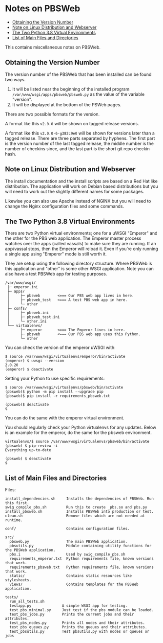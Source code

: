 # Notes on PBSWeb

* [Obtaining the Version Number](#obtaining-the-version-number)
* [Note on Linux Distribution and Webserver](#note-on-linux-distribution-and-webserver)
* [The Two Python 3.8 Virtual Environments](#the-two-python-38-virtual-environments)
* [List of Main Files and Directories](#list-of-main-files-and-directories)

This contains miscellaneous notes on PBSWeb.

## Obtaining the Version Number

The version number of the PBSWeb that has been installed can be found two ways.

1. It will be listed near the beginning of the installed program `/var/www/wsgi/apps/pbsweb/pbsweb.py`
   as the value of the variable "version".    
2. It will be displayed at the bottom of the PSWeb pages.

There are two possible formats for the version.

A format like this `v2.0.0` will be shown on tagged release versions.

A format like this `v2.0.0-6-g382c9e0` will be shown for versions later than a
tagged release. There are three parts separated by hyphens. The first part is
the version number of the last tagged release, the middle number is the number
of checkins since, and the last part is the short git repo checkin hash.

## Note on Linux Distribution and Webserver

The install documentation and the install scripts are based on a Red Hat like distribution. 
The application will work on Debian based distributions but you will need to work out 
the slightly different names for some packages. 

Likewise you can also use Apache instead of NGINX but you will need to change 
the Nginx configuration files and some commands.

## The Two Python 3.8 Virtual Environments

There are two Python virtual environments; one for a uWSGI "Emperor"
and the other for the PBS web application. The Emperor master process watches
over the apps (called vassals) to make sure they are running.
If an app/vassal stops, then the Emperor will reload it. 
Even if you’re only running a single app using "Emperor" mode is still worth it. 

They are setup using the following directory structure. 
Where PBSWeb is this application and "other" is some other WSGI application. 
Note you can also have a test PBSWeb app for testing purposes.

    /var/www/wsgi/
     ├─ emperor.ini
     ├─ apps/
     │     ├─ pbsweb        <=== Our PBS web app lives in here.
     │     ├─ pbsweb_test   <=== A test PBS web app in here. 
     │     └─ other
     ├─ confs/
     │     ├─ pbsweb.ini
     │     ├─ pbsweb_test.ini
     │     └─ other.ini
     └── virtualenvs/
           ├─ emperor       <=== The Emperor lives in here.
           ├─ pbsweb        <=== Our PBS web app uses this Python.
           └─ other

You can check the version of the emperor uWSGI with:

    $ source /var/www/wsgi/virtualenvs/emperor/bin/activate
    (emperor) $ uwsgi --version
    2.0.20
    (emperor) $ deactivate

Setting your Python to use specific requirements:

    $ source /var/www/wsgi/virtualenvs/pbsweb/bin/activate
    (pbsweb)$ python -m pip install --upgrade pip
    (pbsweb)$ pip install -r requirements_pbsweb.txt

    (pbsweb)$ deactivate
    $

You can do the same with the emperor virtual environment.

You should regularly check your Python virtualenvs for any updates.
Below is an example for the emperor, do the same for the pbsweb environment.

    virtualenvs/$ source /var/www/wsgi/virtualenvs/pbsweb/bin/activate
    (pbsweb) $ pip-review -i
    Everything up-to-date

    (pbsweb) $ deactivate
    $ 

## List of Main Files and Directories

Files:

    install_dependencies.sh     Installs the dependencies of PBSWeb. Run this first.
    swig_compile_pbs.sh         Run this to create _pbs.so and pbs.py
    install_pbsweb.sh           Installs PBSWeb into production or test.
    clean.sh                    Remove files which are not needed at runtime.
    
    conf/                       Contains configuration files.
    
    src/
      pbsweb.py                 The main PBSWeb application.
      pbsutils.py               Module containing utility functions for the PBSWeb application.
      pbs.i                     Used by swig_compile_pbs.sh
      requirements_emperor.txt  Python requirements file, known versions that work.
      requirements_pbsweb.txt   Python requirements file, known versions that work.
      static/                   Contains static resources like stylesheets.
      views/                    Contains templates for the PBSWeb application.

    tests/
      run_all_tests.sh
      testapp.py              A simple WSGI app for testing.
      test_pbs_minimal.py     Just test if the pbs module can be loaded.
      test_pbs_jobs.py        Prints the current jobs and their attributes.
      test_pbs_nodes.py       Prints all nodes and their attributes.
      test_pbs_queues.py      Prints the queues and their attributes.
      test_pbsutils.py        Test pbsutils.py with nodes or queues or jobs

